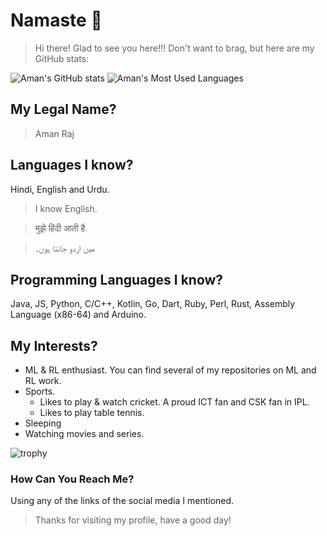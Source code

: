# Namaste 🙏
> Hi there! 
> Glad to see you here!!!
> Don't want to brag, but here are my GitHub stats: 


![Aman's GitHub stats](https://github-readme-stats.vercel.app/api?username=amanfoundongithub&theme=chartreuse-dark&show_icons=true)
![Aman's Most Used Languages](https://github-readme-stats.vercel.app/api/top-langs/?username=amanfoundongithub&layout=compact&langs_count=15&theme=chartreuse-dark)

## My Legal Name? 
> Aman Raj 

## Languages I know?
Hindi, English and Urdu.

> I know English.

> मुझे हिंदी आती है

> میں اردو جانتا ہوں۔
## Programming Languages I know?
Java, JS, Python, C/C++, Kotlin, Go, Dart, Ruby, Perl, Rust, Assembly Language (x86-64) and Arduino. 

## My Interests? 
- ML & RL enthusiast. You can find several of my repositories on ML and RL work.
- Sports.
  - Likes to play & watch cricket. A proud ICT fan and CSK fan in IPL.
  - Likes to play table tennis.
- Sleeping
- Watching movies and series.

![trophy](https://github-profile-trophy.vercel.app/?username=amanfoundongithub)

### How Can You Reach Me?
Using any of the links of the social media I mentioned. 

> Thanks for visiting my profile, have a good day!
<!---
amanfoundongithub/amanfoundongithub is a ✨ special ✨ repository because its `README.md` (this file) appears on your GitHub profile.
You can click the Preview link to take a look at your changes.
--->
